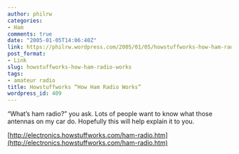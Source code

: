 ```yaml
---
author: philrw
categories:
- Ham
comments: true
date: "2005-01-05T14:06:40Z"
link: https://philrw.wordpress.com/2005/01/05/howstuffworks-how-ham-radio-works/
post_format:
- Link
slug: howstuffworks-how-ham-radio-works
tags:
- amateur radio
title: Howstuffworks “How Ham Radio Works”
wordpress_id: 409
---
```


“What’s ham radio?” you ask. Lots of people want to know what those antennas on my car do. Hopefully this will help explain it to you.

[http://electronics.howstuffworks.com/ham-radio.htm](http://electronics.howstuffworks.com/ham-radio.htm)
